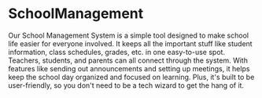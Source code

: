 # SchoolManagement

Our School Management System is a simple tool designed to make school life easier for everyone involved. It keeps all the important stuff like student information, class schedules, grades, etc. in one easy-to-use spot. Teachers, students, and parents can all connect through the system. With features like sending out announcements and setting up meetings, it helps keep the school day organized and focused on learning. Plus, it's built to be user-friendly, so you don't need to be a tech wizard to get the hang of it.
